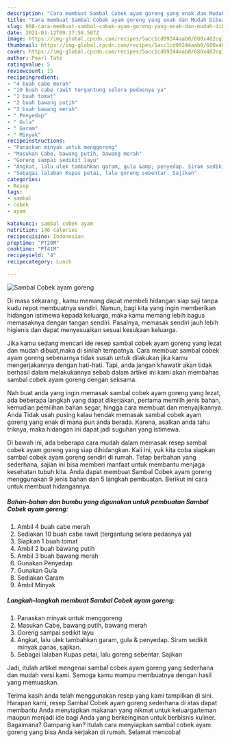```yaml
---
description: "Cara membuat Sambal Cobek ayam goreng yang enak dan Mudah Dibuat"
title: "Cara membuat Sambal Cobek ayam goreng yang enak dan Mudah Dibuat"
slug: 908-cara-membuat-sambal-cobek-ayam-goreng-yang-enak-dan-mudah-dibuat
date: 2021-03-12T09:37:58.587Z
image: https://img-global.cpcdn.com/recipes/5acc1cd09244aab0/680x482cq70/sambal-cobek-ayam-goreng-foto-resep-utama.jpg
thumbnail: https://img-global.cpcdn.com/recipes/5acc1cd09244aab0/680x482cq70/sambal-cobek-ayam-goreng-foto-resep-utama.jpg
cover: https://img-global.cpcdn.com/recipes/5acc1cd09244aab0/680x482cq70/sambal-cobek-ayam-goreng-foto-resep-utama.jpg
author: Pearl Tate
ratingvalue: 5
reviewcount: 15
recipeingredient:
- "4 buah cabe merah"
- "10 buah cabe rawit tergantung selera pedasnya ya"
- "1 buah tomat"
- "2 buah bawang putih"
- "3 buah bawang merah"
- " Penyedap"
- " Gula"
- " Garam"
- " Minyak"
recipeinstructions:
- "Panaskan minyak untuk menggoreng"
- "Masukan Cabe, bawang putih, bawang merah"
- "Goreng sampai sedikit layu"
- "Angkat, lalu ulek tambahkan garam, gula &amp; penyedap. Siram sedikit minyak panas, sajikan."
- "Sebagai lalaban Kupas petai, lalu goreng sebentar. Sajikan"
categories:
- Resep
tags:
- sambal
- cobek
- ayam

katakunci: sambal cobek ayam 
nutrition: 146 calories
recipecuisine: Indonesian
preptime: "PT20M"
cooktime: "PT41M"
recipeyield: "4"
recipecategory: Lunch

---
```



![Sambal Cobek ayam goreng](https://img-global.cpcdn.com/recipes/5acc1cd09244aab0/680x482cq70/sambal-cobek-ayam-goreng-foto-resep-utama.jpg)

Di masa  sekarang , kamu memang dapat membeli hidangan siap saji tanpa kudu repot membuatnya sendiri. Namun, bagi kita yang ingin memberikan hidangan istimewa kepada keluarga, maka kamu memang lebih bagus memasaknya dengan tangan sendiri. Pasalnya, memasak sendiri jauh lebih higienis dan dapat menyesuaikan sesuai kesukaan keluarga.

Jika kamu sedang mencari ide resep sambal cobek ayam goreng yang lezat dan mudah dibuat,maka di sinilah tempatnya. Cara membuat sambal cobek ayam goreng  sebenarnya tidak susah untuk dilakukan jika kamu mengerjakannya dengan hati-hati. Tapi, anda jangan khawatir akan tidak berhasil dalam melakukannya 
sebab dalam artikel ini kami akan membahas sambal cobek ayam goreng dengan seksama.  



Nah buat anda yang ingin memasak sambal cobek ayam goreng yang lezat, ada beberapa langkah yang dapat dikerjakan, pertama memilih jenis bahan, kemudian pemilihan bahan segar, hingga cara membuat dan menyajikannya. Anda Tidak usah pusing kalau hendak memasak sambal cobek ayam goreng yang enak di mana pun anda berada. Karena, asalkan anda  tahu triknya, maka hidangan ini dapat jadi suguhan yang istimewa.

Di bawah ini, ada beberapa cara mudah dalam memasak resep sambal cobek ayam goreng yang siap dihidangkan. Kali ini, yuk kita coba siapkan sambal cobek ayam goreng sendiri di rumah. Tetap berbahan yang sederhana, sajian ini bisa memberi manfaat untuk membantu menjaga kesehatan tubuh kita. Anda dapat membuat Sambal Cobek ayam goreng menggunakan 9 jenis bahan dan 5 langkah pembuatan. Berikut ini cara untuk membuat hidangannya.

<!--inarticleads1-->

##### Bahan-bahan dan bumbu yang digunakan untuk pembuatan Sambal Cobek ayam goreng:

1. Ambil 4 buah cabe merah
1. Sediakan 10 buah cabe rawit (tergantung selera pedasnya ya)
1. Siapkan 1 buah tomat
1. Ambil 2 buah bawang putih
1. Ambil 3 buah bawang merah
1. Gunakan  Penyedap
1. Gunakan  Gula
1. Sediakan  Garam
1. Ambil  Minyak




<!--inarticleads2-->

##### Langkah-langkah membuat Sambal Cobek ayam goreng:

1. Panaskan minyak untuk menggoreng
1. Masukan Cabe, bawang putih, bawang merah
1. Goreng sampai sedikit layu
1. Angkat, lalu ulek tambahkan garam, gula &amp; penyedap. Siram sedikit minyak panas, sajikan.
1. Sebagai lalaban Kupas petai, lalu goreng sebentar. Sajikan




Jadi, itulah artikel mengenai  sambal cobek ayam goreng  yang sederhana dan mudah versi kami. Semoga kamu mampu membuatnya dengan hasil yang memuaskan. 

Terima kasih anda telah menggunakan resep yang kami tampilkan di sini. Harapan kami, resep  Sambal Cobek ayam goreng sederhana di atas dapat membantu Anda menyiapkan makanan yang nikmat untuk keluarga/teman maupun menjadi ide bagi Anda yang berkeinginan untuk berbisnis kuliner. Bagaimana? Gampang kan? Itulah cara menyiapkan sambal cobek ayam goreng yang bisa Anda kerjakan di rumah. Selamat mencoba!

